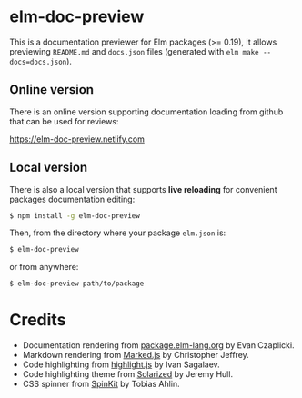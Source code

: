 # elm-doc-preview

This is a documentation previewer for Elm packages (>= 0.19),
It allows previewing `README.md` and `docs.json` files (generated with `elm make --docs=docs.json`).

## Online version
There is an online version supporting documentation loading from github that can be used for reviews:

https://elm-doc-preview.netlify.com

## Local version
There is also a local version that supports **live reloading** for convenient packages documentation editing:

```sh
$ npm install -g elm-doc-preview
```
Then, from the directory where your package `elm.json` is:
```sh
$ elm-doc-preview
```
or from anywhere:
```sh
$ elm-doc-preview path/to/package
```

# Credits

* Documentation rendering from [package.elm-lang.org](https://github.com/elm/package.elm-lang.org) by Evan Czaplicki.
* Markdown rendering from [Marked.js](https://github.com/markedjs/marked) by Christopher Jeffrey.
* Code highlighting from [highlight.js](https://github.com/highlightjs/highlight.js) by Ivan Sagalaev.
* Code highlighting theme from [Solarized](ethanschoonover.com/solarized) by Jeremy Hull.
* CSS spinner from [SpinKit](https://github.com/tobiasahlin/SpinKit) by Tobias Ahlin.
